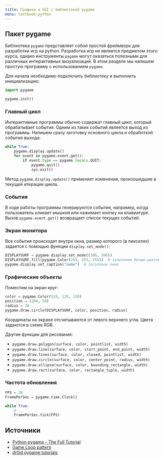 ```yaml
---
title: Графика и GUI с библиотекой pygame
menu: textbook-python
---
```


## Пакет pygame

Библиотека `pygame` представляет собой простой фреймворк для разработки игр на python. Разработка игр не является предметом этого курса, однако инструменты `pygame` могут оказаться полезными для различных интерактивных визуализаций. В этом разделе мы напишем простую программу с использованием `pygame`.

Для начала необходимо подключить библиотеку и выполнить инициализацию:

```py
import pygame

pygame.init()
```

### Главный цикл

Интерактивные программы обычно содержат главный цикл, который обрабатывает события. Одним из таких событий является выход из программы. Напишем сразу заготовку основного цикла и обработкой события выхода:

```py
while True:
    pygame.display.update()
    for event in pygame.event.get():
        if event.type == pygame.locals.QUIT:
            pygame.quit()
            sys.exit()
```

Метод `pygame.display.update()` применяет изменения, произошедшие в текущей итерации цикла.

### События

В ходе работы программы генерируются события, например, когда пользователь кликает мышкой или нажимает кнопку на клавиатуре. Вызов `pygame.event.get()` возвращает список текущих событий.

### Экран монитора

Все события происходят внутри окна, размер которого (в пикселях) задается с помощью функции `display.set_mode()`:

```py
DISPLAYSURF = pygame.display.set_mode((300, 300))
DISPLAYSURF.fill(pygame.Color(255, 255, 255))  # заполняем белым цветом
pygame.display.set_caption("Game")  # заголовок окна
```

### Графические объекты

Поместим на экран круг:

```py
color = pygame.Color(128, 128, 128)
position = (200, 50)
radius = 30
pygame.draw.circle(DISPLAYSURF, color, position, radius)
```

Координаты на экране отсчитываются от левого верхнего угла. Цвета задаются в схеме RGB.

Другие функции для рисования:

* `pygame.draw.polygon(surface, color, pointlist, width)`
* `pygame.draw.line(surface, color, start_point, end_point, width)`
* `pygame.draw.lines(surface, color, closed, pointlist, width)`
* `pygame.draw.circle(surface, color, center_point, radius, width)`
* `pygame.draw.ellipse(surface, color, bounding_rectangle, width)`
* `pygame.draw.rect(surface, color, rectangle_tuple, width)`

### Частота обновления

```py
FPS = 30
FramePerSec = pygame.time.Clock()

while True:
    # ...
    FramePerSec.tick(FPS)
```



## Источники

* [Python pygame – The Full Tutorial](https://coderslegacy.com/python/python-pygame-tutorial/)
* [Game Loop pattern](https://www.patternsgameprog.com/discover-python-and-patterns-8-game-loop-pattern/)
* [dr0id pygame tutorials](https://dr0id.bitbucket.io/legacy/pygame_tutorials.html)
